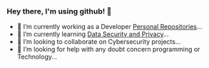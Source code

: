 ### Hey there, I'm using github! 👋

<!--
**utopicArt/utopicArt** is a ✨ _special_ ✨ repository because its `README.md` (this file) appears on your GitHub profile.

Here are some ideas to get you started:-->

- 🔭 I’m currently working as a Developer [Personal Repositories](https://github.com/utopicArt?tab=repositories)...
- 🌱 I’m currently learning [Data Security and Privacy](https://utopicart.github.io/automatas1/)...
- 👯 I’m looking to collaborate on Cybersecurity projects...
- 🤔 I’m looking for help with any doubt concern programming or Technology...
<!--- 📫 How to reach me: you can be able to follow me on [Linkedin](www.linkedin.com/in/adrian-70b0)...

- 💬 Ask me about ...
- 😄 Pronouns: ...
- ⚡ Fun fact: 
-->
